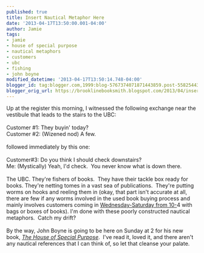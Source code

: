 ```yaml
---
published: true
title: Insert Nautical Metaphor Here
date: '2013-04-17T13:50:00.001-04:00'
author: Jamie
tags:
- jamie
- house of special purpose
- nautical metaphors
- customers
- ubc
- fishing
- john boyne
modified_datetime: '2013-04-17T13:50:14.748-04:00'
blogger_id: tag:blogger.com,1999:blog-5767374071871443859.post-5582544353815146490
blogger_orig_url: https://brooklinebooksmith.blogspot.com/2013/04/insert-nautical-metaphor-here.html
---
```


Up at the register this morning, I witnessed the following exchange near the vestibule that leads to the stairs to the UBC:<br /><br />Customer #1: They buyin' today?<br />Customer #2: (Wizened nod) A few.<br /><br />followed immediately by this one:<br /><br />Customer#3: Do you think I should check downstairs?<br />Me: (Mystically) Yeah, I'd check. &nbsp;You never know what is down there.<br /><br />The UBC. They're fishers of books. &nbsp;They have their tackle box ready for books. They're netting tomes in a vast sea of publications. &nbsp;They're putting worms on hooks and reeling them in (okay, that part isn't accurate at all, there are few if any worms involved in the used book buying process and mainly involves customers coming in <a href="https://brooklinebooksmith-shop.com/ubc" target="_blank">Wednesday-Saturday from 10-</a>4 with bags or boxes of books). I'm done with these poorly constructed nautical metaphors. &nbsp;Catch my drift?<br /><br />By the way, John Boyne is going to be here on Sunday at 2 for his new book, <i><a href="https://www.brooklinebooksmith-shop.com/event/john-boyne-house-special-purpose" target="_blank">The House of Special Purpose</a></i>. &nbsp;I've read it, loved it, and there aren't any nautical references that I can think of, so let that cleanse your palate.